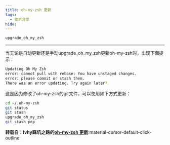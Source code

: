 ```yaml
---
title: oh-my-zsh 更新
tags:
  - 技术分享
hide:
---
```


```bash
upgrade_oh_my_zsh
```

***
当无论是自动更新还是手动upgrade_oh_my_zsh更新oh-my-zsh时，出现下面提示：  

```bash
Updating Oh My Zsh
error: cannot pull with rebase: You have unstaged changes.
error: please commit or stash them.
There was an error updating. Try again later?
```

这是因为修改了oh-my-zsh的git文件，可以使用如下方式更新：  

```bash
cd ~/.oh-my-zsh
git status
git stash
upgrade_oh_my_zsh
git stash pop
```  


**转载自：lvhy踩坑之路的[oh-my-zsh 更新](https://blog.csdn.net/weixin_44722978/article/details/108256498)**:material-cursor-default-click-outline: